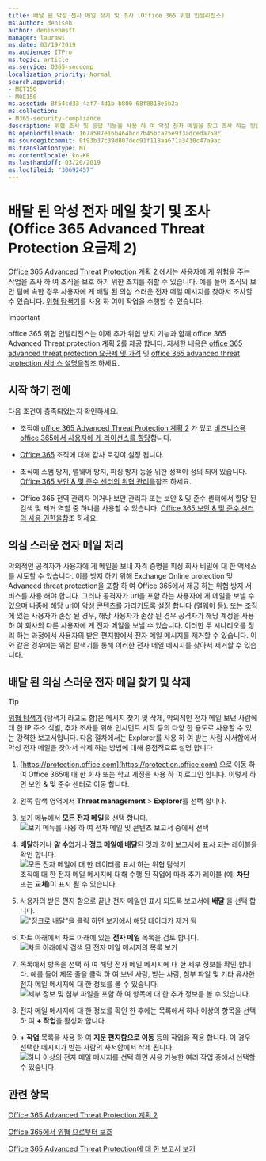 ```yaml
---
title: 배달 된 악성 전자 메일 찾기 및 조사 (Office 365 위협 인텔리전스)
ms.author: deniseb
author: denisebmsft
manager: laurawi
ms.date: 03/19/2019
ms.audience: ITPro
ms.topic: article
ms.service: O365-seccomp
localization_priority: Normal
search.appverid:
- MET150
- MOE150
ms.assetid: 8f54cd33-4af7-4d1b-b800-68f8818e5b2a
ms.collection:
- M365-security-compliance
description: 위협 조사 및 응답 기능을 사용 하 여 악성 전자 메일을 찾고 조사 하는 방법에 대해 알아봅니다.
ms.openlocfilehash: 167a587e16b464bcc7b45bca25e9f3adceda758c
ms.sourcegitcommit: 0f93b37c39d807dec91f118aa671a3430c47a9ac
ms.translationtype: MT
ms.contentlocale: ko-KR
ms.lasthandoff: 03/20/2019
ms.locfileid: "30692457"
---
```

# <a name="find-and-investigate-malicious-email-that-was-delivered-office-365-advanced-threat-protection-plan-2"></a>배달 된 악성 전자 메일 찾기 및 조사 (Office 365 Advanced Threat Protection 요금제 2)

[Office 365 Advanced Threat Protection 계획 2](office-365-ti.md) 에서는 사용자에 게 위험을 주는 작업을 조사 하 여 조직을 보호 하기 위한 조치를 취할 수 있습니다. 예를 들어 조직의 보안 팀에 속한 경우 사용자에 게 배달 된 의심 스러운 전자 메일 메시지를 찾아서 조사할 수 있습니다. [위협 탐색기](get-started-with-ti.md#threat-explorer)를 사용 하 여이 작업을 수행할 수 있습니다.
  
> [!IMPORTANT]
> office 365 위협 인텔리전스는 이제 추가 위협 방지 기능과 함께 office 365 Advanced Threat protection 계획 2를 제공 합니다. 자세한 내용은 [office 365 advanced threat protection 요금제 및 가격](https://products.office.com/exchange/advance-threat-protection) 및 [office 365 advanced threat protection 서비스 설명을](https://docs.microsoft.com/office365/servicedescriptions/office-365-advanced-threat-protection-service-description)참조 하세요.
  
## <a name="before-you-begin"></a>시작 하기 전에

다음 조건이 충족되었는지 확인하세요.
  
- 조직에 [office 365 Advanced Threat Protection 계획 2](office-365-ti.md) 가 있고 [비즈니스용 office 365에서 사용자에 게 라이선스를 할당](https://support.office.com/article/997596b5-4173-4627-b915-36abac6786dc)합니다.
    
- [Office 365](turn-audit-log-search-on-or-off.md) 조직에 대해 감사 로깅이 설정 됩니다. 
    
- 조직에 스팸 방지, 맬웨어 방지, 피싱 방지 등을 위한 정책이 정의 되어 있습니다. [Office 365 보안 &amp; 및 준수 센터의 위협 관리를](threat-management.md)참조 하세요.
    
- Office 365 전역 관리자 이거나 보안 관리자 또는 보안 &amp; 및 준수 센터에서 할당 된 검색 및 제거 역할 중 하나를 사용할 수 있습니다. [Office 365 보안 &amp; 및 준수 센터의 사용 권한을](permissions-in-the-security-and-compliance-center.md)참조 하세요.
    
## <a name="dealing-with-suspicious-emails"></a>의심 스러운 전자 메일 처리

악의적인 공격자가 사용자에 게 메일을 보내 자격 증명을 피싱 회사 비밀에 대 한 액세스를 시도할 수 있습니다. 이를 방지 하기 위해 Exchange Online protection 및 Advanced threat protection을 포함 하 여 Office 365에서 제공 하는 위협 방지 서비스를 사용 해야 합니다. 그러나 공격자가 url을 포함 하는 사용자에 게 메일을 보낼 수 있으며 나중에 해당 url이 악성 콘텐츠를 가리키도록 설정 합니다 (맬웨어 등). 또는 조직에 있는 사용자가 손상 된 경우, 해당 사용자가 손상 된 경우 공격자가 해당 계정을 사용 하 여 회사의 다른 사용자에 게 전자 메일을 보낼 수 있습니다. 이러한 두 시나리오를 정리 하는 과정에서 사용자의 받은 편지함에서 전자 메일 메시지를 제거할 수 있습니다. 이와 같은 경우에는 위협 탐색기를 통해 이러한 전자 메일 메시지를 찾아서 제거할 수 있습니다.
  
## <a name="find-and-delete-suspicious-email-that-was-delivered"></a>배달 된 의심 스러운 전자 메일 찾기 및 삭제

> [!TIP]
> [위협 탐색기](get-started-with-ti.md#threat-explorer) (탐색기 라고도 함)은 메시지 찾기 및 삭제, 악의적인 전자 메일 보낸 사람에 대 한 IP 주소 식별, 추가 조사를 위해 인시던트 시작 등의 다양 한 용도로 사용할 수 있는 강력한 보고서입니다. 다음 절차에서는 Explorer를 사용 하 여 받는 사람 사서함에서 악성 전자 메일을 찾아서 삭제 하는 방법에 대해 중점적으로 설명 합니다 
  
1. [https://protection.office.com](https://protection.office.com) 으로 이동 하 여 Office 365에 대 한 회사 또는 학교 계정을 사용 하 여 로그인 합니다. 이렇게 하면 보안 &amp; 및 준수 센터로 이동 합니다. 
    
2. 왼쪽 탐색 영역에서 **Threat management** \> **Explorer**를 선택 합니다.
    
3. 보기 메뉴에서 **모든 전자 메일**을 선택 합니다.<br/>![보기 메뉴를 사용 하 여 전자 메일 및 콘텐츠 보고서 중에서 선택](media/d39013ff-93b6-42f6-bee5-628895c251c2.png)
  
4. **배달**하거나 **알 수**없거나 **정크 메일에 배달**된 것과 같이 보고서에 표시 되는 레이블을 확인 합니다.<br/>![모든 전자 메일에 대 한 데이터를 표시 하는 위협 탐색기](media/208826ed-a85e-446f-b276-b5fdc312fbcb.png)<br/>조직에 대 한 전자 메일 메시지에 대해 수행 된 작업에 따라 추가 레이블 (예: **차단** 또는 **교체**)이 표시 될 수 있습니다.
    
5. 사용자의 받은 편지 함으로 끝난 전자 메일만 표시 되도록 보고서에 **배달** 을 선택 합니다.<br/>!["정크로 배달"을 클릭 하면 보기에서 해당 데이터가 제거 됨](media/e6fb2e47-461e-4f6f-8c65-c331bd858758.png)
  
6. 차트 아래에서 차트 아래에 있는 **전자 메일** 목록을 검토 합니다.<br/>![차트 아래에서 검색 된 전자 메일 메시지의 목록 보기](media/dfb60590-1236-499d-97da-86c68621e2bc.png)
  
7. 목록에서 항목을 선택 하 여 해당 전자 메일 메시지에 대 한 세부 정보를 확인 합니다. 예를 들어 제목 줄을 클릭 하 여 보낸 사람, 받는 사람, 첨부 파일 및 기타 유사한 전자 메일 메시지에 대 한 정보를 볼 수 있습니다.<br/>![세부 정보 및 첨부 파일을 포함 하 여 항목에 대 한 추가 정보를 볼 수 있습니다.](media/5a5707c3-d62a-4610-ae7b-900fff8708b2.png)
  
8. 전자 메일 메시지에 대 한 정보를 확인 한 후에는 목록에서 하나 이상의 항목을 선택 하 여 **+ 작업**을 활성화 합니다.
    
9. **+ 작업** 목록을 사용 하 여 **지운 편지함으로 이동** 등의 작업을 적용 합니다. 이 경우 선택한 메시지가 받는 사람의 사서함에서 삭제 됩니다.<br/>![하나 이상의 전자 메일 메시지를 선택 하면 사용 가능한 여러 작업 중에서 선택할 수 있습니다.](media/ef12e10c-60a7-4f66-8f76-68d77ae26de1.png)
  
## <a name="related-topics"></a>관련 항목

[Office 365 Advanced Threat Protection 계획 2](office-365-ti.md)
  
[Office 365에서 위협 으로부터 보호](protect-against-threats.md)
  
[Office 365 Advanced Threat Protection에 대 한 보고서 보기](view-reports-for-atp.md)
  

